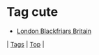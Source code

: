 <!--
title: Tag cute
date: 2020-06-28T14:57:48.739Z
tags:
-->
# Tag cute

 * [London Blackfriars Britain](127862031617.md)

| [Tags](tags.md) | [Top](index.md) |
